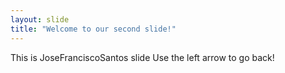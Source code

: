 ```yaml
---
layout: slide
title: "Welcome to our second slide!"
---
```

This is JoseFranciscoSantos slide
Use the left arrow to go back!
